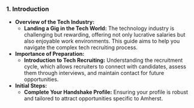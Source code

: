 ### 1. Introduction
   - **Overview of the Tech Industry:**
     - **Landing a Gig in the Tech World:** The technology industry is challenging but rewarding, offering not only lucrative salaries but also enjoyable work environments. This guide aims to help you navigate the complex tech recruiting process.
   - **Importance of Preparation:**
     - **Introduction to Tech Recruiting:** Understanding the recruitment cycle, which allows recruiters to connect with candidates, assess them through interviews, and maintain contact for future opportunities.
   - **Initial Steps:**
     - **Complete Your Handshake Profile:** Ensuring your profile is robust and tailored to attract opportunities specific to Amherst.